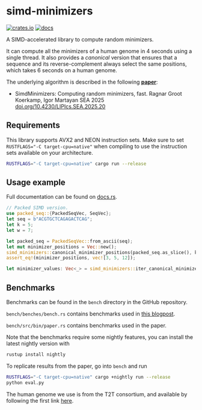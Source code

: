# simd-minimizers

[![crates.io](https://img.shields.io/crates/v/simd-minimizers)](https://crates.io/crates/simd-minimizers)
[![docs](https://img.shields.io/docsrs/simd-minimizers)](https://docs.rs/simd-minimizers)

A SIMD-accelerated library to compute random minimizers.

It can compute all the minimizers of a human genome in 4 seconds using a single thread.
It also provides a *canonical* version that ensures that a sequence and its reverse-complement always select the same positions, which takes 6 seconds on a human genome.
 
The underlying algorithm is described in the following
[**paper**](https://doi.org/10.4230/LIPIcs.SEA.2025.20): 

-   SimdMinimizers: Computing random minimizers, fast.
    Ragnar Groot Koerkamp, Igor Martayan
    SEA 2025 [doi.org/10.4230/LIPIcs.SEA.2025.20](https://doi.org/10.4230/LIPIcs.SEA.2025.20)


## Requirements

This library supports AVX2 and NEON instruction sets.
Make sure to set `RUSTFLAGS="-C target-cpu=native"` when compiling to use the instruction sets available on your architecture.

``` sh
RUSTFLAGS="-C target-cpu=native" cargo run --release
```

## Usage example

Full documentation can be found on [docs.rs](https://docs.rs/simd-minimizers).

```rust
// Packed SIMD version.
use packed_seq::{PackedSeqVec, SeqVec};
let seq = b"ACGTGCTCAGAGACTCAG";
let k = 5;
let w = 7;

let packed_seq = PackedSeqVec::from_ascii(seq);
let mut minimizer_positions = Vec::new();
simd_minimizers::canonical_minimizer_positions(packed_seq.as_slice(), k, w, &mut minimizer_positions);
assert_eq!(minimizer_positions, vec![3, 5, 12]);

let minimizer_values: Vec<_> = simd_minimizers::iter_canonical_minimizer_values(packed_seq.as_slice(), k, &minimizer_positions).collect();
```

## Benchmarks

Benchmarks can be found in the `bench` directory in the GitHub repository.

`bench/benches/bench.rs` contains benchmarks used in [this blogpost](https://curiouscoding.nl/posts/fast-minimizers/).

`bench/src/bin/paper.rs` contains benchmarks used in the paper.

Note that the benchmarks require some nightly features, you can install the latest nightly version with

```sh
rustup install nightly
```

To replicate results from the paper, go into `bench` and run
```sh
RUSTFLAGS="-C target-cpu=native" cargo +nightly run --release
python eval.py
```

The human genome we use is from the T2T consortium, and available by following
the first link [here](https://github.com/marbl/CHM13?tab=readme-ov-file#t2t-chm13v20-t2t-chm13y).
